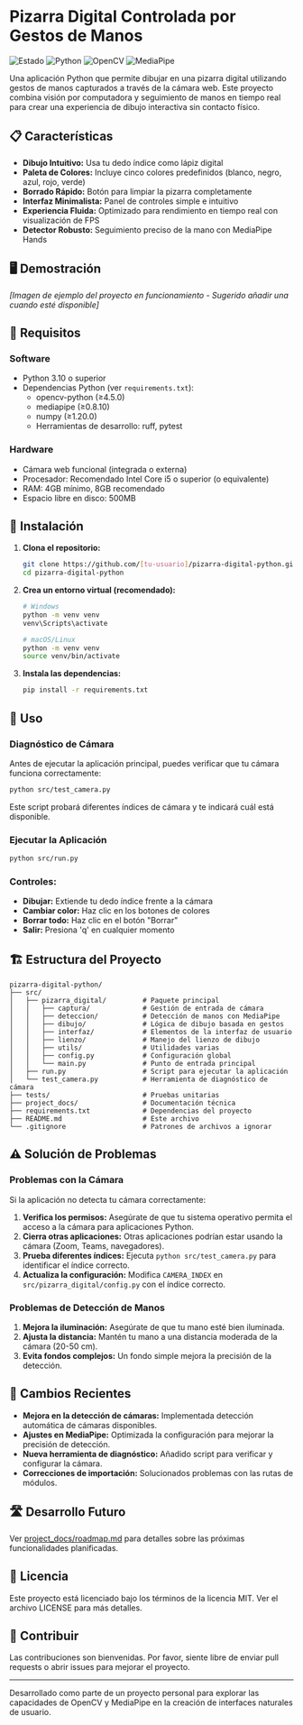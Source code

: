 # Pizarra Digital Controlada por Gestos de Manos

![Estado](https://img.shields.io/badge/Estado-En%20Desarrollo-brightgreen)
![Python](https://img.shields.io/badge/Python-3.10%2B-blue)
![OpenCV](https://img.shields.io/badge/OpenCV-4.5.0%2B-green)
![MediaPipe](https://img.shields.io/badge/MediaPipe-0.8.10%2B-orange)

Una aplicación Python que permite dibujar en una pizarra digital utilizando gestos de manos capturados a través de la cámara web. Este proyecto combina visión por computadora y seguimiento de manos en tiempo real para crear una experiencia de dibujo interactiva sin contacto físico.

## 📋 Características

- **Dibujo Intuitivo:** Usa tu dedo índice como lápiz digital
- **Paleta de Colores:** Incluye cinco colores predefinidos (blanco, negro, azul, rojo, verde)
- **Borrado Rápido:** Botón para limpiar la pizarra completamente
- **Interfaz Minimalista:** Panel de controles simple e intuitivo
- **Experiencia Fluida:** Optimizado para rendimiento en tiempo real con visualización de FPS
- **Detector Robusto:** Seguimiento preciso de la mano con MediaPipe Hands

## 🖥️ Demostración

_[Imagen de ejemplo del proyecto en funcionamiento - Sugerido añadir una cuando esté disponible]_

## 🔧 Requisitos

### Software
- Python 3.10 o superior
- Dependencias Python (ver `requirements.txt`):
  - opencv-python (≥4.5.0)
  - mediapipe (≥0.8.10)
  - numpy (≥1.20.0)
  - Herramientas de desarrollo: ruff, pytest

### Hardware
- Cámara web funcional (integrada o externa)
- Procesador: Recomendado Intel Core i5 o superior (o equivalente)
- RAM: 4GB mínimo, 8GB recomendado
- Espacio libre en disco: 500MB

## 🚀 Instalación

1. **Clona el repositorio:**
   ```bash
   git clone https://github.com/[tu-usuario]/pizarra-digital-python.git
   cd pizarra-digital-python
   ```

2. **Crea un entorno virtual (recomendado):**
   ```bash
   # Windows
   python -m venv venv
   venv\Scripts\activate

   # macOS/Linux
   python -m venv venv
   source venv/bin/activate
   ```

3. **Instala las dependencias:**
   ```bash
   pip install -r requirements.txt
   ```

## 📝 Uso

### Diagnóstico de Cámara

Antes de ejecutar la aplicación principal, puedes verificar que tu cámara funciona correctamente:

```bash
python src/test_camera.py
```

Este script probará diferentes índices de cámara y te indicará cuál está disponible.

### Ejecutar la Aplicación

```bash
python src/run.py
```

### Controles:

- **Dibujar:** Extiende tu dedo índice frente a la cámara
- **Cambiar color:** Haz clic en los botones de colores
- **Borrar todo:** Haz clic en el botón "Borrar"
- **Salir:** Presiona 'q' en cualquier momento

## 🏗️ Estructura del Proyecto

```
pizarra-digital-python/
├── src/
│   ├── pizarra_digital/         # Paquete principal
│   │   ├── captura/             # Gestión de entrada de cámara
│   │   ├── deteccion/           # Detección de manos con MediaPipe
│   │   ├── dibujo/              # Lógica de dibujo basada en gestos
│   │   ├── interfaz/            # Elementos de la interfaz de usuario
│   │   ├── lienzo/              # Manejo del lienzo de dibujo
│   │   ├── utils/               # Utilidades varias
│   │   ├── config.py            # Configuración global
│   │   └── main.py              # Punto de entrada principal
│   ├── run.py                   # Script para ejecutar la aplicación
│   └── test_camera.py           # Herramienta de diagnóstico de cámara
├── tests/                       # Pruebas unitarias
├── project_docs/                # Documentación técnica
├── requirements.txt             # Dependencias del proyecto
├── README.md                    # Este archivo
└── .gitignore                   # Patrones de archivos a ignorar
```

## ⚠️ Solución de Problemas

### Problemas con la Cámara

Si la aplicación no detecta tu cámara correctamente:

1. **Verifica los permisos:** Asegúrate de que tu sistema operativo permita el acceso a la cámara para aplicaciones Python.
2. **Cierra otras aplicaciones:** Otras aplicaciones podrían estar usando la cámara (Zoom, Teams, navegadores).
3. **Prueba diferentes índices:** Ejecuta `python src/test_camera.py` para identificar el índice correcto.
4. **Actualiza la configuración:** Modifica `CAMERA_INDEX` en `src/pizarra_digital/config.py` con el índice correcto.

### Problemas de Detección de Manos

1. **Mejora la iluminación:** Asegúrate de que tu mano esté bien iluminada.
2. **Ajusta la distancia:** Mantén tu mano a una distancia moderada de la cámara (20-50 cm).
3. **Evita fondos complejos:** Un fondo simple mejora la precisión de la detección.

## 🔄 Cambios Recientes

- **Mejora en la detección de cámaras:** Implementada detección automática de cámaras disponibles.
- **Ajustes en MediaPipe:** Optimizada la configuración para mejorar la precisión de detección.
- **Nueva herramienta de diagnóstico:** Añadido script para verificar y configurar la cámara.
- **Correcciones de importación:** Solucionados problemas con las rutas de módulos.

## 🛣️ Desarrollo Futuro

Ver [project_docs/roadmap.md](project_docs/roadmap.md) para detalles sobre las próximas funcionalidades planificadas.

## 📄 Licencia

Este proyecto está licenciado bajo los términos de la licencia MIT. Ver el archivo LICENSE para más detalles.

## 👥 Contribuir

Las contribuciones son bienvenidas. Por favor, siente libre de enviar pull requests o abrir issues para mejorar el proyecto.

---

Desarrollado como parte de un proyecto personal para explorar las capacidades de OpenCV y MediaPipe en la creación de interfaces naturales de usuario.

